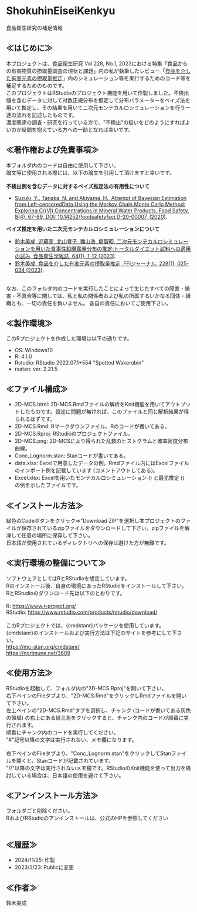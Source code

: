 # ShokuhinEiseiKenkyu
食品衛生研究の補足情報 
<br>
## ≪はじめに≫
本プロジェクトは、食品衛生研究 Vol.228, No.1, 2023における特集「食品からの有害物質の摂取量調査の現状と課題」内の私が執筆したレビュー「[食品を介した有害元素の摂取量推定](https://www.jstage.jst.go.jp/article/ffij/228/1/228_025/_article/-char/ja/)」内のシミュレーション等を実行するためのコード等を補足するためのものです。<br>
このプロジェクトはRStudioのプロジェクト機能を用いて作製しました。不検出値を含むデータに対して対数正規分布を仮定して分布パラメーターをベイズ法を用いて推定し、その結果を用いて二次元モンテカルロシミュレーションを行う一連の流れを記述したものです。<br>
濃度関連の調査・研究を行っている方で、"不検出"の扱いをどのようにすればよいのか疑問を抱えている方への一助となれば幸いです。

## ≪著作権および免責事項≫
本フォルダ内のコードは自由に使用して下さい。<br>
論文等に使用される際には、以下の論文を引用して頂けますと幸いです。<br>
<br>
**不検出例を含むデータに対するベイズ推定法の有用性について**<br>
* [Suzuki, Y., Tanaka, N. and Akiyama, H., Attempt of Bayesian Estimation from Left-censoredData Using the Markov Chain Monte Carlo Method: Exploring Cr(VI) Concentrations in Mineral  Water Products. Food Safety, 8(4), 67-89, DOI: 10.14252/foodsafetyfscj.D-20-00007, (2020)](https://www.jstage.jst.go.jp/article/foodsafetyfscj/8/4/8_D-20-00007/_article).<br>

**ベイズ推定を用いた二次元モンテカルロシミュレーションについて**<br>
* [鈴木美成, 近藤翠, 北山育子, 穐山浩, 堤智昭, 二次元モンテカルロシミュレーションを用いた食事性鉛曝露量分布の推定:トータルダイエット試料への適用の試み, 食品衛生学雑誌, 64(1), 1-12 (2023)](https://www.jstage.jst.go.jp/article/shokueishi/64/1/64_1/_article/-char/ja).<br>
* [鈴木美成, 食品を介した有害元素の摂取量推定, FFIジャーナル, 228(1), 025-034 (2023)](https://www.jstage.jst.go.jp/article/ffij/228/1/228_025/_article/-char/ja/).
<br>
なお、このフォルダ内のコードを実行したことによって生じたすべての障害・損害・不具合等に関しては、私と私の関係者および私の所属するいかなる団体・組織とも、一切の責任を負いません。
各自の責任においてご使用下さい。<br>

## ≪製作環境≫
このRプロジェクトを作成した環境は以下の通りです。
* OS: Windows10
* R: 4.1.0
* Rstudio: RStudio 2022.07.1+554 "Spotted Wakerobin"
* rsatan: ver. 2.21.5

## ≪ファイル構成≫
* 2D-MCS.html: 2D-MCS.Rmdファイルの解析をKnit機能を用いてアウトプットしたものです。設定に問題が無ければ、このファイルと同じ解析結果が得られるはずです。
* 2D-MCS.Rmd: Rマークダウンファイル。Rのコードが書いてある。
* 2D-MCS.Rproj: RStudioのプロジェクトファイル。
* 2D-MCS.png: 2D-MCSにより得られた乱数のヒストグラムと確率密度分布曲線。
* Conc_Lognorm.stan: Stanコードが書いてある。
* data.xlsx: Excelで用意したデータの例。Rmdファイル内にはExcelファイルのインポート例を記載しています (コメントアウトしてある)。
* Excel.xlsx: Excelを用いたモンテカルロシミュレーション () と最尤推定 () の例を示したファイルです。

## ≪インストール方法≫
緑色のCodeボタンをクリック⇒"Download ZIP"を選択し本プロジェクトのファイルが保存されているzipファイルをダウンロードして下さい。zipファイルを解凍して任意の場所に保存して下さい。<br>
日本語が使用されているディレクトリへの保存は避けた方が無難です。<br>

## ≪実行環境の整備について≫
ソフトウェアとしてはRとRStudioを想定しています。<br>
Rのインストール後、自身の環境にあったRStudioをインストールして下さい。<br>
RとRStudioのダウンロード先は以下のとおりです。<br>
<br>
R: <https://www.r-project.org/><br>
RStudio: <https://www.rstudio.com/products/rstudio/download/><br>
<br>
このRプロジェクトでは、{cmdstanr}パッケージを使用しています。<br>
{cmdstanr}のインストールおよび実行方法は下記のサイトを参考にして下さい。<br>
<https://mc-stan.org/cmdstanr/><br>
<https://norimune.net/3609>
## ≪使用方法≫
RStudioを起動して、フォルダ内の"2D-MCS.Rproj"を開いて下さい。<br>
右下ペインのFileタブより、"2D-MCS.Rmd"をクリックしRmdファイルを開いて下さい。<br>
左上ペインの"2D-MCS.Rmd"タブを選択し、チャンク (コードが書いてある灰色の領域) の右上にある緑三角をクリックすると、チャンク内のコードが順番に実行されます。<br>
順番にチャンク内のコードを実行してください。<br>
"#"記号以降の文字は実行されない、メモ欄になります。<br>
<br>
右下ペインのFileタブより、"Conc_Lognorm.stan"をクリックしてStanファイルを開くと、Stanコードが記載されています。<br>
"//"以降の文字は実行されないメモ欄です。RStudioのKnit機能を使って出力を検討している場合は、日本語の使用を避けて下さい。<br>

## ≪アンインストール方法≫
フォルダごと削除ください。<br>
RおよびRStudioのアンインストールは、公式のHPを参照してください<br>
<br>
## ≪履歴≫
* 2024/11/25: 作製
* 2023/3/23: Publicに変更

## ≪作者≫
鈴木美成<br>
<br>
